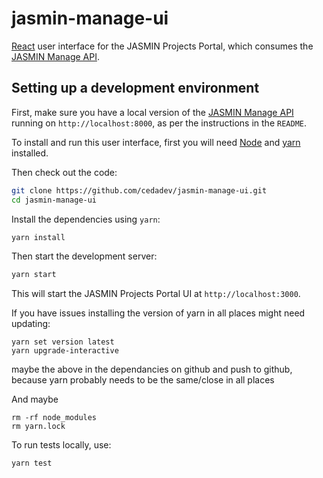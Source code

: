 # jasmin-manage-ui

[React](https://reactjs.org/) user interface for the JASMIN Projects Portal,
which consumes the [JASMIN Manage API](https://github.com/cedadev/jasmin-manage).

## Setting up a development environment

First, make sure you have a local version of the
[JASMIN Manage API](https://github.com/cedadev/jasmin-manage)
running on `http://localhost:8000`, as per the instructions in the `README`.

To install and run this user interface, first you will need [Node](https://nodejs.dev/) and
[yarn](https://yarnpkg.com/) installed.

Then check out the code:

```sh
git clone https://github.com/cedadev/jasmin-manage-ui.git
cd jasmin-manage-ui
```

Install the dependencies using `yarn`:

```sh
yarn install 
```

Then start the development server:

```sh
yarn start
```

This will start the JASMIN Projects Portal UI at `http://localhost:3000`.


If you have issues installing the version of yarn in all places might need updating:
```
yarn set version latest
yarn upgrade-interactive  
```
maybe the above in the dependancies on github and push to github, because yarn probably needs to be the same/close in all places

And maybe
```
rm -rf node_modules 
rm yarn.lock 
```

To run tests locally, use:
```sh
yarn test
```